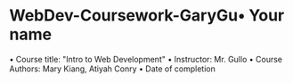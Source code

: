 # WebDev-Coursework-GaryGu•	Your name
•	Course title: "Intro to Web Development"
•	Instructor: Mr. Gullo 
•	Course Authors: Mary Kiang, Atiyah Conry
•	Date of completion


